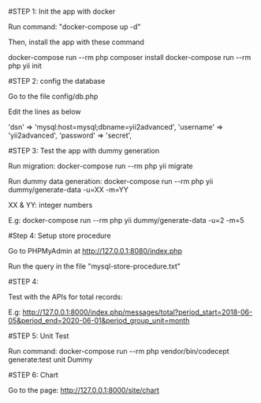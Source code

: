 #STEP 1: Init the app with docker

Run command: "docker-compose up -d"

Then, install the app with these command

docker-compose run --rm php composer install
docker-compose run --rm php yii init

#STEP 2: config the database

Go to the file config/db.php

Edit the lines as below

'dsn' => 'mysql:host=mysql;dbname=yii2advanced',
'username' => 'yii2advanced',
'password' => 'secret',


#STEP 3: Test the app with dummy generation

Run migration:
docker-compose run --rm php yii migrate

Run dummy data generation:
docker-compose run --rm php yii dummy/generate-data -u=XX -m=YY

XX & YY: integer numbers

E.g: docker-compose run --rm php yii dummy/generate-data -u=2 -m=5

#Step 4: Setup store procedure

Go to PHPMyAdmin at http://127.0.0.1:8080/index.php

Run the query in the file "mysql-store-procedure.txt"

#STEP 4:

Test with the APIs for total records:

E.g: http://127.0.0.1:8000/index.php/messages/total?period_start=2018-06-05&period_end=2020-06-01&period_group_unit=month


#STEP 5: Unit Test

Run command: docker-compose run --rm php vendor/bin/codecept generate:test unit Dummy

#STEP 6: Chart

Go to the page: http://127.0.0.1:8000/site/chart
